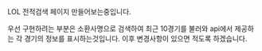 ﻿LOL 전적검색 페이지 만들어보는중입니다.

우선 구현하려는 부분은 소환사명으로  검색하여 최근 10경기를 불러와 api에서 제공하는 각 경기의 정보를 표시하는것입니다.
이후 변경사항이 있으면 적도록 하겠습니다.